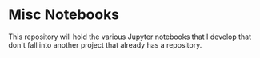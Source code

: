 # Misc Notebooks

This repository will hold the various Jupyter notebooks that I develop that don't fall into another project that already has a repository.
